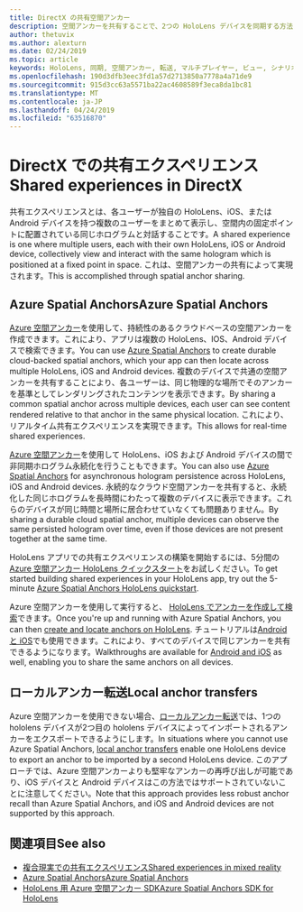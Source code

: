 ```yaml
---
title: DirectX の共有空間アンカー
description: 空間アンカーを共有することで、2つの HoloLens デバイスを同期する方法について説明します。
author: thetuvix
ms.author: alexturn
ms.date: 02/24/2019
ms.topic: article
keywords: HoloLens, 同期, 空間アンカー, 転送, マルチプレイヤー, ビュー, シナリオ, チュートリアル, サンプルコード, Azure, Azure 空間アンカー, ASA
ms.openlocfilehash: 190d3dfb3eec3fd1a57d2713850a7778a4a71de9
ms.sourcegitcommit: 915d3cc63a5571ba22ac4608589f3eca8da1bc81
ms.translationtype: MT
ms.contentlocale: ja-JP
ms.lasthandoff: 04/24/2019
ms.locfileid: "63516870"
---
```

# <a name="shared-experiences-in-directx"></a><span data-ttu-id="10771-104">DirectX での共有エクスペリエンス</span><span class="sxs-lookup"><span data-stu-id="10771-104">Shared experiences in DirectX</span></span>

<span data-ttu-id="10771-105">共有エクスペリエンスとは、各ユーザーが独自の HoloLens、iOS、または Android デバイスを持つ複数のユーザーをまとめて表示し、空間内の固定ポイントに配置されている同じホログラムと対話することです。</span><span class="sxs-lookup"><span data-stu-id="10771-105">A shared experience is one where multiple users, each with their own HoloLens, iOS or Android device, collectively view and interact with the same hologram which is positioned at a fixed point in space.</span></span> <span data-ttu-id="10771-106">これは、空間アンカーの共有によって実現されます。</span><span class="sxs-lookup"><span data-stu-id="10771-106">This is accomplished through spatial anchor sharing.</span></span>

## <a name="azure-spatial-anchors"></a><span data-ttu-id="10771-107">Azure Spatial Anchors</span><span class="sxs-lookup"><span data-stu-id="10771-107">Azure Spatial Anchors</span></span>

<span data-ttu-id="10771-108"><a href="https://docs.microsoft.com/azure/spatial-anchors/overview" target="_blank">Azure 空間アンカー</a>を使用して、持続性のあるクラウドベースの空間アンカーを作成できます。これにより、アプリは複数の HoloLens、IOS、Android デバイスで検索できます。</span><span class="sxs-lookup"><span data-stu-id="10771-108">You can use <a href="https://docs.microsoft.com/azure/spatial-anchors/overview" target="_blank">Azure Spatial Anchors</a> to create durable cloud-backed spatial anchors, which your app can then locate across multiple HoloLens, iOS and Android devices.</span></span>  <span data-ttu-id="10771-109">複数のデバイスで共通の空間アンカーを共有することにより、各ユーザーは、同じ物理的な場所でそのアンカーを基準としてレンダリングされたコンテンツを表示できます。</span><span class="sxs-lookup"><span data-stu-id="10771-109">By sharing a common spatial anchor across multiple devices, each user can see content rendered relative to that anchor in the same physical location.</span></span>  <span data-ttu-id="10771-110">これにより、リアルタイム共有エクスペリエンスを実現できます。</span><span class="sxs-lookup"><span data-stu-id="10771-110">This allows for real-time shared experiences.</span></span>

<span data-ttu-id="10771-111"><a href="https://docs.microsoft.com/azure/spatial-anchors/overview" target="_blank">Azure 空間アンカー</a>を使用して HoloLens、iOS および Android デバイスの間で非同期ホログラム永続化を行うこともできます。</span><span class="sxs-lookup"><span data-stu-id="10771-111">You can also use <a href="https://docs.microsoft.com/azure/spatial-anchors/overview" target="_blank">Azure Spatial Anchors</a> for asynchronous hologram persistence across HoloLens, iOS and Android devices.</span></span>  <span data-ttu-id="10771-112">永続的なクラウド空間アンカーを共有すると、永続化した同じホログラムを長時間にわたって複数のデバイスに表示できます。これらのデバイスが同じ時間と場所に居合わせていなくても問題ありません。</span><span class="sxs-lookup"><span data-stu-id="10771-112">By sharing a durable cloud spatial anchor, multiple devices can observe the same persisted hologram over time, even if those devices are not present together at the same time.</span></span>

<span data-ttu-id="10771-113">HoloLens アプリでの共有エクスペリエンスの構築を開始するには、5分間の<a href="https://docs.microsoft.com/azure/spatial-anchors/quickstarts/get-started-hololens" target="_blank">Azure 空間アンカー HoloLens クイックスタート</a>をお試しください。</span><span class="sxs-lookup"><span data-stu-id="10771-113">To get started building shared experiences in your HoloLens app, try out the 5-minute <a href="https://docs.microsoft.com/azure/spatial-anchors/quickstarts/get-started-hololens" target="_blank">Azure Spatial Anchors HoloLens quickstart</a>.</span></span>

<span data-ttu-id="10771-114">Azure 空間アンカーを使用して実行すると、 <a href="https://docs.microsoft.com/azure/spatial-anchors/concepts/create-locate-anchors-cpp-winrt" target="_blank">HoloLens でアンカーを作成して検索</a>できます。</span><span class="sxs-lookup"><span data-stu-id="10771-114">Once you're up and running with Azure Spatial Anchors, you can then <a href="https://docs.microsoft.com/azure/spatial-anchors/concepts/create-locate-anchors-cpp-winrt" target="_blank">create and locate anchors on HoloLens</a>.</span></span>  <span data-ttu-id="10771-115">チュートリアルは<a href="https://docs.microsoft.com/azure/spatial-anchors/create-locate-anchors-overview" target="_blank">Android と iOS</a>でも使用できます。これにより、すべてのデバイスで同じアンカーを共有できるようになります。</span><span class="sxs-lookup"><span data-stu-id="10771-115">Walkthroughs are available for <a href="https://docs.microsoft.com/azure/spatial-anchors/create-locate-anchors-overview" target="_blank">Android and iOS</a> as well, enabling you to share the same anchors on all devices.</span></span>

## <a name="local-anchor-transfers"></a><span data-ttu-id="10771-116">ローカルアンカー転送</span><span class="sxs-lookup"><span data-stu-id="10771-116">Local anchor transfers</span></span>

<span data-ttu-id="10771-117">Azure 空間アンカーを使用できない場合、[ローカルアンカー転送](local-anchor-transfers-in-directx.md)では、1つの hololens デバイスが2つ目の hololens デバイスによってインポートされるアンカーをエクスポートできるようにします。</span><span class="sxs-lookup"><span data-stu-id="10771-117">In situations where you cannot use Azure Spatial Anchors, [local anchor transfers](local-anchor-transfers-in-directx.md) enable one HoloLens device to export an anchor to be imported by a second HoloLens device.</span></span>  <span data-ttu-id="10771-118">このアプローチでは、Azure 空間アンカーよりも堅牢なアンカーの再呼び出しが可能であり、iOS デバイスと Android デバイスはこの方法ではサポートされていないことに注意してください。</span><span class="sxs-lookup"><span data-stu-id="10771-118">Note that this approach provides less robust anchor recall than Azure Spatial Anchors, and iOS and Android devices are not supported by this approach.</span></span>

## <a name="see-also"></a><span data-ttu-id="10771-119">関連項目</span><span class="sxs-lookup"><span data-stu-id="10771-119">See also</span></span>
* [<span data-ttu-id="10771-120">複合現実での共有エクスペリエンス</span><span class="sxs-lookup"><span data-stu-id="10771-120">Shared experiences in mixed reality</span></span>](shared-experiences-in-mixed-reality.md)
* <span data-ttu-id="10771-121"><a href="https://docs.microsoft.com/azure/spatial-anchors" target="_blank">Azure Spatial Anchors</a></span><span class="sxs-lookup"><span data-stu-id="10771-121"><a href="https://docs.microsoft.com/azure/spatial-anchors" target="_blank">Azure Spatial Anchors</a></span></span>
* <span data-ttu-id="10771-122"><a href="https://docs.microsoft.com/cpp/api/spatial-anchors/winrt/" target="_blank">HoloLens 用 Azure 空間アンカー SDK</a></span><span class="sxs-lookup"><span data-stu-id="10771-122"><a href="https://docs.microsoft.com/cpp/api/spatial-anchors/winrt/" target="_blank">Azure Spatial Anchors SDK for HoloLens</a></span></span>